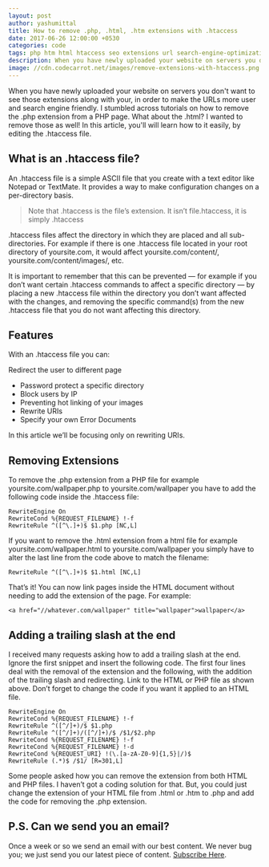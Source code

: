 ```yaml
---
layout: post
author: yashumittal
title: How to remove .php, .html, .htm extensions with .htaccess
date: 2017-06-26 12:00:00 +0530
categories: code
tags: php htm html htaccess seo extensions url search-engine-optimization
description: When you have newly uploaded your website on servers you don't want to see those extensions along with your, in order to make the URLs more user and search engine friendly.
image: //cdn.codecarrot.net/images/remove-extensions-with-htaccess.png
---
```


When you have newly uploaded your website on servers you don't want to see those extensions along with your, in order to make the URLs more user and search engine friendly. I stumbled across tutorials on how to remove the .php extension from a PHP page. What about the .html? I wanted to remove those as well! In this article, you'll will learn how to it easily, by editing the .htaccess file.

## What is an .htaccess file?

An .htaccess file is a simple ASCII file that you create with a text editor like Notepad or TextMate. It provides a way to make configuration changes on a per-directory basis.

<blockquote>
Note that .htaccess is the file’s extension. It isn’t file.htaccess, it is simply .htaccess
</blockquote>

.htaccess files affect the directory in which they are placed and all sub-directories. For example if there is one .htaccess file located in your root directory of yoursite.com, it would affect yoursite.com/content/, yoursite.com/content/images/, etc.

It is important to remember that this can be prevented — for example if you don’t want certain .htaccess commands to affect a specific directory — by placing a new .htaccess file within the directory you don’t want affected with the changes, and removing the specific command(s) from the new .htaccess file that you do not want affecting this directory.

## Features

With an .htaccess file you can:

Redirect the user to different page

* Password protect a specific directory
* Block users by IP
* Preventing hot linking of your images
* Rewrite URIs
* Specify your own Error Documents

In this article we’ll be focusing only on rewriting URIs.

## Removing Extensions

To remove the .php extension from a PHP file for example yoursite.com/wallpaper.php to yoursite.com/wallpaper you have to add the following code inside the .htaccess file:

```
RewriteEngine On
RewriteCond %{REQUEST_FILENAME} !-f
RewriteRule ^([^\.]+)$ $1.php [NC,L]
```

If you want to remove the .html extension from a html file for example yoursite.com/wallpaper.html to yoursite.com/wallpaper you simply have to alter the last line from the code above to match the filename:

`RewriteRule ^([^\.]+)$ $1.html [NC,L]`

That’s it! You can now link pages inside the HTML document without needing to add the extension of the page. For example:

`<a href="//whatever.com/wallpaper" title="wallpaper">wallpaper</a>`

## Adding a trailing slash at the end

I received many requests asking how to add a trailing slash at the end. Ignore the first snippet and insert the following code. The first four lines deal with the removal of the extension and the following, with the addition of the trailing slash and redirecting. Link to the HTML or PHP file as shown above. Don’t forget to change the code if you want it applied to an HTML file.

```
RewriteEngine On
RewriteCond %{REQUEST_FILENAME} !-f
RewriteRule ^([^/]+)/$ $1.php
RewriteRule ^([^/]+)/([^/]+)/$ /$1/$2.php
RewriteCond %{REQUEST_FILENAME} !-f
RewriteCond %{REQUEST_FILENAME} !-d
RewriteCond %{REQUEST_URI} !(\.[a-zA-Z0-9]{1,5}|/)$
RewriteRule (.*)$ /$1/ [R=301,L]
```

Some people asked how you can remove the extension from both HTML and PHP files. I haven’t got a coding solution for that. But, you could just change the extension of your HTML file from .html or .htm to .php and add the code for removing the .php extension.

## P.S. Can we send you an email?

Once a week or so we send an email with our best content. We never bug you; we just send you our latest piece of content. [Subscribe Here](#subscribe).
